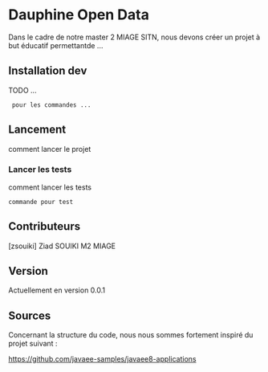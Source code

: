 # Dauphine Open Data

Dans le cadre de notre master 2 MIAGE SITN, nous devons créer un projet à but éducatif permettantde ...

## Installation dev

TODO ...
```
 pour les commandes ...
```

## Lancement

comment lancer le projet 

### Lancer les tests

comment lancer les tests 
```
commande pour test
```

## Contributeurs

[zsouiki] Ziad SOUIKI M2 MIAGE

## Version

Actuellement en version 0.0.1 


## Sources

Concernant la structure du code, nous nous sommes fortement inspiré du projet suivant : 

https://github.com/javaee-samples/javaee8-applications